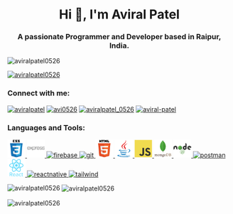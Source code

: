 <h1 align="center">Hi 👋, I'm Aviral Patel</h1>
<h3 align="center">A passionate Programmer and Developer based in Raipur, India.</h3>

</style>
<p align="left"> <img
        src="https://komarev.com/ghpvc/?username=aviralpatel0526&label=Profile%20views&color=0e75b6&style=flat"
        alt="aviralpatel0526" /> </p>

<p align="left"> <a href="https://github.com/ryo-ma/github-profile-trophy"><img
            src="https://github-profile-trophy.vercel.app/?username=aviralpatel0526" alt="aviralpatel0526" /></a> </p>

<h3 align="left">Connect with me:</h3>
<p align="left">
    <a href="https://linkedin.com/in/aviralpatel" target="blank"><img align="center"
            src="https://raw.githubusercontent.com/rahuldkjain/github-profile-readme-generator/master/src/images/icons/Social/linked-in-alt.svg"
            alt="aviralpatel" height="30" width="40" /></a>
    <a href="https://www.codechef.com/users/avi0526" target="blank"><img align="center"
            src="https://cdn.jsdelivr.net/npm/simple-icons@3.1.0/icons/codechef.svg" alt="avi0526" height="30"
            width="40" /></a>
    <a href="https://codeforces.com/profile/aviralpatel_0526" target="blank"><img align="center"
            src="https://raw.githubusercontent.com/rahuldkjain/github-profile-readme-generator/master/src/images/icons/Social/codeforces.svg"
            alt="aviralpatel_0526" height="30" width="40" /></a>
    <a href="https://www.leetcode.com/aviral-patel" target="blank"><img align="center"
            src="https://raw.githubusercontent.com/rahuldkjain/github-profile-readme-generator/master/src/images/icons/Social/leet-code.svg"
            alt="aviral-patel" height="30" width="40" /></a>
</p>

<h3 align="left">Languages and Tools:</h3>
<div>
    <a href="https://www.w3schools.com/css/" target="_blank" rel="noreferrer"> <img
        src="https://raw.githubusercontent.com/devicons/devicon/master/icons/css3/css3-original-wordmark.svg"
        alt="css3" width="40" height="40" /> </a> <a href="https://expressjs.com" target="_blank" rel="noreferrer">
    <img src="https://raw.githubusercontent.com/devicons/devicon/master/icons/express/express-original-wordmark.svg"
        alt="express" width="40" height="40" /> </a> <a href="https://firebase.google.com/" target="_blank"
    rel="noreferrer"> <img src="https://www.vectorlogo.zone/logos/firebase/firebase-icon.svg" alt="firebase"
        width="40" height="40" /> </a> <a href="https://git-scm.com/" target="_blank" rel="noreferrer"> <img
        src="https://www.vectorlogo.zone/logos/git-scm/git-scm-icon.svg" alt="git" width="40" height="40" /> </a> <a
    href="https://www.w3.org/html/" target="_blank" rel="noreferrer"> <img
        src="https://raw.githubusercontent.com/devicons/devicon/master/icons/html5/html5-original-wordmark.svg"
        alt="html5" width="40" height="40" /> </a> <a href="https://www.java.com" target="_blank" rel="noreferrer">
    <img src="https://raw.githubusercontent.com/devicons/devicon/master/icons/java/java-original.svg" alt="java"
        width="40" height="40" /> </a> <a href="https://developer.mozilla.org/en-US/docs/Web/JavaScript"
    target="_blank" rel="noreferrer"> <img
        src="https://raw.githubusercontent.com/devicons/devicon/master/icons/javascript/javascript-original.svg"
        alt="javascript" width="40" height="40" /> </a> <a href="https://www.mongodb.com/" target="_blank"
    rel="noreferrer"> <img
        src="https://raw.githubusercontent.com/devicons/devicon/master/icons/mongodb/mongodb-original-wordmark.svg"
        alt="mongodb" width="40" height="40" /> </a> <a href="https://nodejs.org" target="_blank" rel="noreferrer">
    <img src="https://raw.githubusercontent.com/devicons/devicon/master/icons/nodejs/nodejs-original-wordmark.svg"
        alt="nodejs" width="40" height="40" /> </a> <a href="https://postman.com" target="_blank" rel="noreferrer">
    <img src="https://www.vectorlogo.zone/logos/getpostman/getpostman-icon.svg" alt="postman" width="40"
        height="40" /> </a> <a href="https://reactjs.org/" target="_blank" rel="noreferrer"> <img
        src="https://raw.githubusercontent.com/devicons/devicon/master/icons/react/react-original-wordmark.svg"
        alt="react" width="40" height="40" /> </a> <a href="https://reactnative.dev/" target="_blank"
    rel="noreferrer"> <img src="https://reactnative.dev/img/header_logo.svg" alt="reactnative" width="40"
        height="40" /> </a> <a href="https://tailwindcss.com/" target="_blank" rel="noreferrer"> <img
        src="https://www.vectorlogo.zone/logos/tailwindcss/tailwindcss-icon.svg" alt="tailwind" width="40"
        height="40" /> </a> 
</div> 

<p><img align="left"
        src="https://github-readme-stats.vercel.app/api/top-langs?username=aviralpatel0526&show_icons=true&locale=en&layout=compact"
        alt="aviralpatel0526" /></p>

<p>&nbsp;<img align="center"
        src="https://github-readme-stats.vercel.app/api?username=aviralpatel0526&show_icons=true&locale=en"
        alt="aviralpatel0526" /></p>

<p><img align="center" src="https://github-readme-streak-stats.herokuapp.com/?user=aviralpatel0526&"
        alt="aviralpatel0526" /></p>




<!--### Hi there 👋
[![An image of @aviralpatel0526's Holopin badges, which is a link to view their full Holopin profile](https://holopin.me/aviralpatel0526)](https://holopin.io/@aviralpatel0526)

**AviralPatel0526/AviralPatel0526** is a ✨ _special_ ✨ repository because its `README.md` (this file) appears on your GitHub profile.

Here are some ideas to get you started:

- 🔭 I’m currently working on ...
- 🌱 I’m currently learning ...
- 👯 I’m looking to collaborate on ...
- 🤔 I’m looking for help with ...
- 💬 Ask me about ...
- 📫 How to reach me: ...
- 😄 Pronouns: ...
- ⚡ Fun fact: ...
-->

